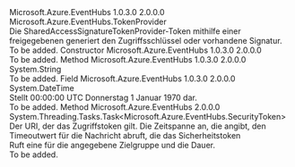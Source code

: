 <Type Name="SharedAccessSignatureTokenProvider" FullName="Microsoft.Azure.EventHubs.SharedAccessSignatureTokenProvider">
  <TypeSignature Language="C#" Value="public class SharedAccessSignatureTokenProvider : Microsoft.Azure.EventHubs.TokenProvider" />
  <TypeSignature Language="ILAsm" Value=".class public auto ansi beforefieldinit SharedAccessSignatureTokenProvider extends Microsoft.Azure.EventHubs.TokenProvider" />
  <TypeSignature Language="DocId" Value="T:Microsoft.Azure.EventHubs.SharedAccessSignatureTokenProvider" />
  <TypeSignature Language="VB.NET" Value="Public Class SharedAccessSignatureTokenProvider&#xA;Inherits TokenProvider" />
  <TypeSignature Language="F#" Value="type SharedAccessSignatureTokenProvider = class&#xA;    inherit TokenProvider" />
  <AssemblyInfo>
    <AssemblyName>Microsoft.Azure.EventHubs</AssemblyName>
    <AssemblyVersion>1.0.3.0</AssemblyVersion>
    <AssemblyVersion>2.0.0.0</AssemblyVersion>
  </AssemblyInfo>
  <Base>
    <BaseTypeName>Microsoft.Azure.EventHubs.TokenProvider</BaseTypeName>
  </Base>
  <Interfaces />
  <Docs>
    <summary>
            Die SharedAccessSignatureTokenProvider-Token mithilfe einer freigegebenen generiert den Zugriffsschlüssel oder vorhandene Signatur.
            </summary>
    <remarks>To be added.</remarks>
  </Docs>
  <Members>
    <Member MemberName=".ctor">
      <MemberSignature Language="C#" Value="protected SharedAccessSignatureTokenProvider (string keyName, string sharedAccessKey, Func&lt;string,byte[]&gt; customKeyEncoder, TimeSpan tokenTimeToLive, Microsoft.Azure.EventHubs.TokenScope tokenScope);" />
      <MemberSignature Language="ILAsm" Value=".method familyhidebysig specialname rtspecialname instance void .ctor(string keyName, string sharedAccessKey, class System.Func`2&lt;string, unsigned int8[]&gt; customKeyEncoder, valuetype System.TimeSpan tokenTimeToLive, valuetype Microsoft.Azure.EventHubs.TokenScope tokenScope) cil managed" />
      <MemberSignature Language="DocId" Value="M:Microsoft.Azure.EventHubs.SharedAccessSignatureTokenProvider.#ctor(System.String,System.String,System.Func{System.String,System.Byte[]},System.TimeSpan,Microsoft.Azure.EventHubs.TokenScope)" />
      <MemberSignature Language="F#" Value="new Microsoft.Azure.EventHubs.SharedAccessSignatureTokenProvider : string * string * Func&lt;string, byte[]&gt; * TimeSpan * Microsoft.Azure.EventHubs.TokenScope -&gt; Microsoft.Azure.EventHubs.SharedAccessSignatureTokenProvider" Usage="new Microsoft.Azure.EventHubs.SharedAccessSignatureTokenProvider (keyName, sharedAccessKey, customKeyEncoder, tokenTimeToLive, tokenScope)" />
      <MemberType>Constructor</MemberType>
      <AssemblyInfo>
        <AssemblyName>Microsoft.Azure.EventHubs</AssemblyName>
        <AssemblyVersion>1.0.3.0</AssemblyVersion>
        <AssemblyVersion>2.0.0.0</AssemblyVersion>
      </AssemblyInfo>
      <Parameters>
        <Parameter Name="keyName" Type="System.String" />
        <Parameter Name="sharedAccessKey" Type="System.String" />
        <Parameter Name="customKeyEncoder" Type="System.Func&lt;System.String,System.Byte[]&gt;" />
        <Parameter Name="tokenTimeToLive" Type="System.TimeSpan" />
        <Parameter Name="tokenScope" Type="Microsoft.Azure.EventHubs.TokenScope" />
      </Parameters>
      <Docs>
        <param name="keyName"></param>
        <param name="sharedAccessKey"></param>
        <param name="customKeyEncoder"></param>
        <param name="tokenTimeToLive"></param>
        <param name="tokenScope"></param>
        <summary />
        <remarks>To be added.</remarks>
      </Docs>
    </Member>
    <Member MemberName="BuildSignature">
      <MemberSignature Language="C#" Value="protected virtual string BuildSignature (string targetUri);" />
      <MemberSignature Language="ILAsm" Value=".method familyhidebysig newslot virtual instance string BuildSignature(string targetUri) cil managed" />
      <MemberSignature Language="DocId" Value="M:Microsoft.Azure.EventHubs.SharedAccessSignatureTokenProvider.BuildSignature(System.String)" />
      <MemberSignature Language="VB.NET" Value="Protected Overridable Function BuildSignature (targetUri As String) As String" />
      <MemberSignature Language="F#" Value="abstract member BuildSignature : string -&gt; string&#xA;override this.BuildSignature : string -&gt; string" Usage="sharedAccessSignatureTokenProvider.BuildSignature targetUri" />
      <MemberType>Method</MemberType>
      <AssemblyInfo>
        <AssemblyName>Microsoft.Azure.EventHubs</AssemblyName>
        <AssemblyVersion>1.0.3.0</AssemblyVersion>
        <AssemblyVersion>2.0.0.0</AssemblyVersion>
      </AssemblyInfo>
      <ReturnValue>
        <ReturnType>System.String</ReturnType>
      </ReturnValue>
      <Parameters>
        <Parameter Name="targetUri" Type="System.String" />
      </Parameters>
      <Docs>
        <param name="targetUri"></param>
        <summary />
        <returns />
        <remarks>To be added.</remarks>
      </Docs>
    </Member>
    <Member MemberName="EpochTime">
      <MemberSignature Language="C#" Value="public static readonly DateTime EpochTime;" />
      <MemberSignature Language="ILAsm" Value=".field public static initonly valuetype System.DateTime EpochTime" />
      <MemberSignature Language="DocId" Value="F:Microsoft.Azure.EventHubs.SharedAccessSignatureTokenProvider.EpochTime" />
      <MemberSignature Language="VB.NET" Value="Public Shared ReadOnly EpochTime As DateTime " />
      <MemberSignature Language="F#" Value=" staticval mutable EpochTime : DateTime" Usage="Microsoft.Azure.EventHubs.SharedAccessSignatureTokenProvider.EpochTime" />
      <MemberType>Field</MemberType>
      <AssemblyInfo>
        <AssemblyName>Microsoft.Azure.EventHubs</AssemblyName>
        <AssemblyVersion>1.0.3.0</AssemblyVersion>
        <AssemblyVersion>2.0.0.0</AssemblyVersion>
      </AssemblyInfo>
      <ReturnValue>
        <ReturnType>System.DateTime</ReturnType>
      </ReturnValue>
      <Docs>
        <summary>
            Stellt 00:00:00 UTC Donnerstag 1 Januar 1970 dar.
            </summary>
        <remarks>To be added.</remarks>
      </Docs>
    </Member>
    <Member MemberName="GetTokenAsync">
      <MemberSignature Language="C#" Value="public override System.Threading.Tasks.Task&lt;Microsoft.Azure.EventHubs.SecurityToken&gt; GetTokenAsync (string appliesTo, TimeSpan timeout);" />
      <MemberSignature Language="ILAsm" Value=".method public hidebysig virtual instance class System.Threading.Tasks.Task`1&lt;class Microsoft.Azure.EventHubs.SecurityToken&gt; GetTokenAsync(string appliesTo, valuetype System.TimeSpan timeout) cil managed" />
      <MemberSignature Language="DocId" Value="M:Microsoft.Azure.EventHubs.SharedAccessSignatureTokenProvider.GetTokenAsync(System.String,System.TimeSpan)" />
      <MemberSignature Language="VB.NET" Value="Public Overrides Function GetTokenAsync (appliesTo As String, timeout As TimeSpan) As Task(Of SecurityToken)" />
      <MemberSignature Language="F#" Value="override this.GetTokenAsync : string * TimeSpan -&gt; System.Threading.Tasks.Task&lt;Microsoft.Azure.EventHubs.SecurityToken&gt;" Usage="sharedAccessSignatureTokenProvider.GetTokenAsync (appliesTo, timeout)" />
      <MemberType>Method</MemberType>
      <AssemblyInfo>
        <AssemblyName>Microsoft.Azure.EventHubs</AssemblyName>
        <AssemblyVersion>2.0.0.0</AssemblyVersion>
      </AssemblyInfo>
      <ReturnValue>
        <ReturnType>System.Threading.Tasks.Task&lt;Microsoft.Azure.EventHubs.SecurityToken&gt;</ReturnType>
      </ReturnValue>
      <Parameters>
        <Parameter Name="appliesTo" Type="System.String" />
        <Parameter Name="timeout" Type="System.TimeSpan" />
      </Parameters>
      <Docs>
        <param name="appliesTo">Der URI, der das Zugriffstoken gilt.</param>
        <param name="timeout">Die Zeitspanne an, die angibt, den Timeoutwert für die Nachricht abruft, die das Sicherheitstoken</param>
        <summary>
            Ruft eine <see cref="T:Microsoft.Azure.EventHubs.SecurityToken" /> für die angegebene Zielgruppe und die Dauer.
            </summary>
        <returns>
          <see cref="T:Microsoft.Azure.EventHubs.SecurityToken" />
        </returns>
        <remarks>To be added.</remarks>
      </Docs>
    </Member>
  </Members>
</Type>